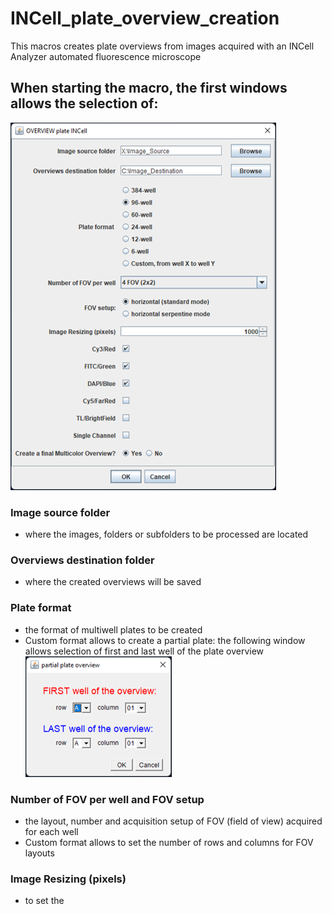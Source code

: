 # INCell_plate_overview_creation
This macros creates plate overviews from images acquired with an INCell Analyzer automated fluorescence microscope

## When starting the macro, the first windows allows the selection of:
![Image](https://github.com/FabienKuttler/INCell_plate_overview_creation/blob/main/Images/OVERVIEW_plate_INCell.png)
### Image source folder
* where the images, folders or subfolders to be processed are located
### Overviews destination folder
* where the created overviews will be saved
### Plate format
* the format of multiwell plates to be created
* Custom format allows to create a partial plate: the following window allows selection of first and last well of the plate overview
![Image](https://github.com/FabienKuttler/INCell_plate_overview_creation/blob/main/Images/partial_plate_overview.png)
### Number of FOV per well and FOV setup
* the layout, number and acquisition setup of FOV (field of view) acquired for each well
* Custom format allows to set the number of rows and columns for FOV layouts
### Image Resizing (pixels)
* to set the 
